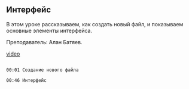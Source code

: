 ## Интерфейс

В этом уроке рассказываем, как создать новый файл, и показываем основные элементы интерфейса. 

Преподаватель: Алан Батяев.

[video](https://player.softculture.cc/embed/online/ARC/ARC_59.21.12_L1-1_Interface)

```chapters

00:01 Создание нового файла

00:46 Интерфейс

```
